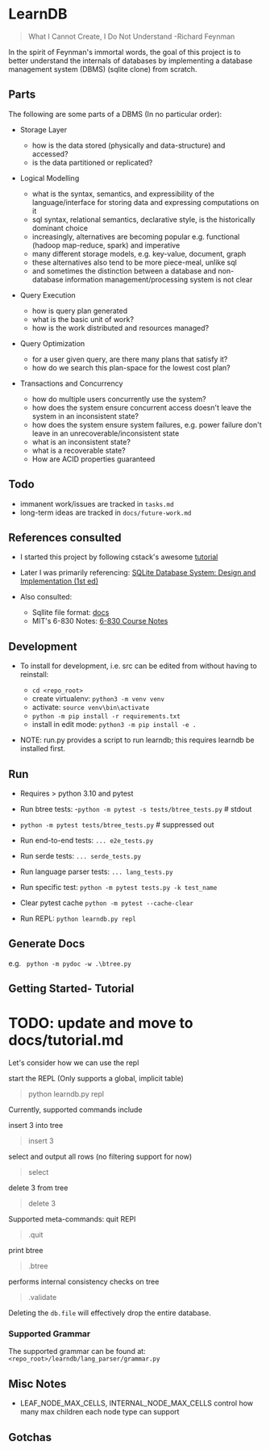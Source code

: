 # LearnDB

> What I Cannot Create, I Do Not Understand -Richard Feynman

In the spirit of Feynman's immortal words, the goal of this project is to better understand the internals of databases by
implementing a database management system (DBMS) (sqlite clone) from scratch.

## Parts

The following are some parts of a DBMS (In no particular order):

- Storage Layer
  - how is the data stored (physically and data-structure) and accessed?
  - is the data partitioned or replicated?

- Logical Modelling
  - what is the syntax, semantics, and expressibility of the language/interface for storing data and expressing computations on it
  - sql syntax, relational semantics, declarative style, is the historically dominant choice
  - increasingly, alternatives are becoming popular e.g. functional (hadoop map-reduce, spark) and imperative
  - many different storage models, e.g. key-value, document, graph
  - these alternatives also tend to be more piece-meal, unlike sql
  - and sometimes the distinction between a database and non-database information management/processing system is not clear

- Query Execution
  - how is query plan generated
  - what is the basic unit of work?
  - how is the work distributed and resources managed?

- Query Optimization
  - for a user given query, are there many plans that satisfy it?
  - how do we search this plan-space for the lowest cost plan?

- Transactions and Concurrency
  - how do multiple users concurrently use the system?
  - how does the system ensure concurrent access doesn't leave the system in an inconsistent state?
  - how does the system ensure system failures, e.g. power failure don't leave in an unrecoverable/inconsistent state
  - what is an inconsistent state?
  - what is a recoverable state?
  - How are ACID properties guaranteed


## Todo
- immanent work/issues are tracked in `tasks.md`
- long-term ideas are tracked in `docs/future-work.md`

## References consulted

- I started this project by following cstack's awesome [tutorial](https://cstack.github.io/db_tutorial/)

- Later I was primarily referencing: [SQLite Database System: Design and Implementation (1st ed)](https://books.google.com/books?id=9Z6IQQnX1JEC&source=gbs_similarbooks)

- Also consulted:
    - Sqllite file format: [docs](https://www.sqlite.org/fileformat2.html) 
    - MIT's 6-830 Notes: [6-830 Course Notes](https://ocw.mit.edu/courses/electrical-engineering-and-computer-science/6-830-database-systems-fall-2010)

## Development

- To install for development, i.e. src can be edited from without having to reinstall:
    - `cd <repo_root>`
    - create virtualenv: `python3 -m venv venv `
    - activate: `source venv\bin\activate`
    - `python -m pip install -r requirements.txt`
    - install in edit mode: `python3 -m pip install -e .`

- NOTE: run.py provides a script to run learndb; this requires learndb be installed first.

## Run

- Requires > python 3.10 and pytest

- Run btree tests:
-`python -m pytest -s tests/btree_tests.py`  # stdout
- `python -m pytest tests/btree_tests.py`  # suppressed out

- Run end-to-end tests:
`... e2e_tests.py`

- Run serde tests:
`... serde_tests.py`

- Run language parser tests:
`... lang_tests.py`

- Run specific test:
`python -m pytest tests.py -k test_name`
  
- Clear pytest cache
`python -m pytest --cache-clear`

- Run REPL: `python learndb.py repl`

## Generate Docs

e.g. ` python -m pydoc -w .\btree.py`

## Getting Started- Tutorial

# TODO: update and move to docs/tutorial.md

Let's consider how we can use the repl

start the REPL (Only supports a global, implicit table)

> python learndb.py repl

Currently, supported commands include

insert 3 into tree

>  insert 3

select and output all rows (no filtering support for now)

> select

delete 3 from tree
> delete 3

Supported meta-commands:
quit REPl
> .quit

print btree
> .btree

performs internal consistency checks on tree
> .validate

Deleting the `db.file` will effectively drop the entire database.

### Supported Grammar

The supported grammar can be found at: `<repo_root>/learndb/lang_parser/grammar.py`


## Misc Notes
- LEAF_NODE_MAX_CELLS, INTERNAL_NODE_MAX_CELLS control how many max children each node type can support

## Gotchas
